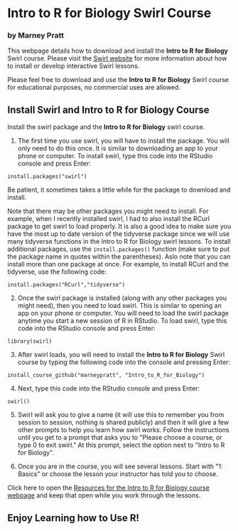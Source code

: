 # Intro to R for Biology Swirl Course

### by Marney Pratt

This webpage details how to download and install the **Intro to R for Biology** Swirl course. Please visit the [Swirl website](https://swirlstats.com/) for more information about how to install or develop interactive Swirl lessons.<br>

Please feel free to download and use the **Intro to R for Biology** Swirl course for educational purposes, no commercial uses are allowed.

## Install Swirl and Intro to R for Biology Course

Install the swirl package and the **Intro to R for Biology** swirl course.

1. The first time you use swirl, you will have to install the package. You will only need to do this once. It is similar to downloading an app to your phone or computer. To install swirl, type this code into the RStudio console and press Enter:

`install.packages("swirl")`

Be patient, it sometimes takes a little while for the package to download and install.

Note that there may be other packages you might need to install. For example, when I recently installed swirl, I had to also install the RCurl package to get swirl to load properly. It is also a good idea to make sure you have the most up to date version of the tidyverse package since we will use many tidyverse functions in the Intro to R for Biology swirl lessons. To install additional packages, use the `install.packages()` function (make sure to put the package name in quotes within the parentheses). Aslo note that you can install more than one package at once.  For example, to install RCurl and the tidyverse, use the following code:

`install.packages("RCurl","tidyverse")`

2. Once the swirl package is installed (along with any other packages you might need), then you need to load swirl. This is similar to opening an app on your phone or computer. You will need to load the swirl package anytime you start a new session of R in RStudio. To load swirl, type this code into the RStudio console and press Enter:

`library(swirl)`

3. After swirl loads, you will need to install the **Intro to R for Biology** Swirl course by typing the following code into the console and pressing Enter:

`install_course_github("marneypratt", "Intro_to_R_for_Biology")`

4. Next, type this code into the RStudio console and press Enter:

`swirl()`

5. Swirl will ask you to give a name (it will use this to remember you from session to session, nothing is shared publicly) and then it will give a few other prompts to help you learn how swirl works.  Follow the instructions until you get to a prompt that asks you to "Please choose a course, or type 0 to exit swirl." At this prompt, select the option next to "Intro to R for Biology".

6. Once you are in the course, you will see several lessons. Start with "1: Basics" or choose the lesson your instructor has told you to choose.


Click here to open the [Resources for the Intro to R for Biology course webpage](https://docs.google.com/document/d/e/2PACX-1vTRMYrJYm4DtGURF6voY0AwhFFGnIvjYleoC5qgH5uVzRmCNXO9EJuKLK5ihvH3rMvWtnuPZ_7qU13i/pub) and keep that open while you work through the lessons.



## Enjoy Learning how to Use R!
